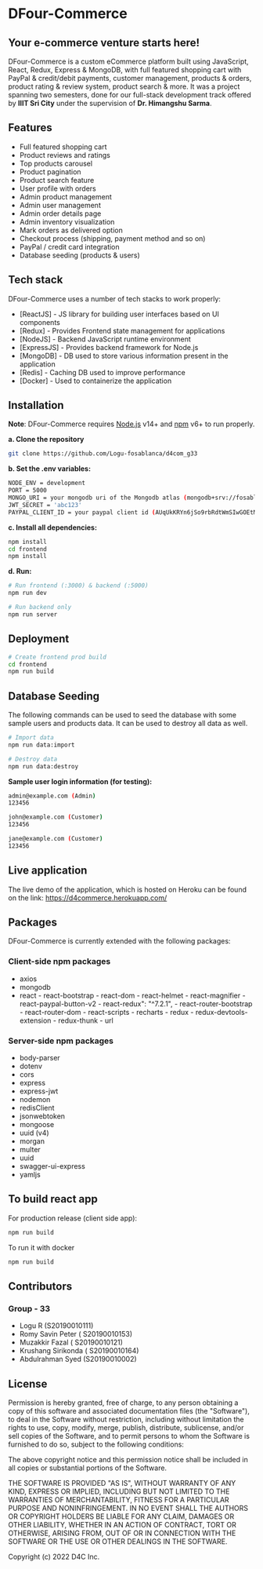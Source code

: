 # DFour-Commerce
## Your e-commerce venture starts here!

DFour-Commerce is a custom eCommerce platform built using JavaScript, React, Redux, Express & MongoDB, with full featured shopping cart with PayPal & credit/debit payments, customer management, products & orders, product rating & review system, product search & more. It was a project spanning two semesters, done for our full-stack development track offered by **IIIT Sri City** under the supervision of **Dr. Himangshu Sarma**. 

## Features
-   Full featured shopping cart
-   Product reviews and ratings
-   Top products carousel
-   Product pagination
-   Product search feature
-   User profile with orders
-   Admin product management
-   Admin user management
-   Admin order details page
-   Admin inventory visualization
-   Mark orders as delivered option
-   Checkout process (shipping, payment method and so on)
-   PayPal / credit card integration
-   Database seeding (products & users)

## Tech stack

DFour-Commerce uses a number of tech stacks to work properly:

- [ReactJS] - JS library for building user interfaces based on UI components
- [Redux] - Provides Frontend state management for applications
- [NodeJS] - Backend JavaScript runtime environment
- [ExpressJS] - Provides backend framework for Node.js
- [MongoDB] - DB used to store various information present in the application
- [Redis] - Caching DB used to improve performance
- [Docker] - Used to containerize the application

## Installation

**Note**: DFour-Commerce requires [Node.js](https://nodejs.org/) v14+ and [npm](https://www.npmjs.com/) v6+ to run properly.

**a. Clone the repository** 
```sh
git clone https://github.com/Logu-fosablanca/d4com_g33
```
**b. Set the .env variables:**
```sh
NODE_ENV = development
PORT = 5000
MONGO_URI = your mongodb uri of the Mongodb atlas (mongodb+srv://fosablanca:group33%40d4c@cluster0.9pxa8.mongodb.net/d4comm?retryWrites=true&w=majority) for this project
JWT_SECRET = 'abc123'
PAYPAL_CLIENT_ID = your paypal client id (AUqUkKRYn6jSo9rbRdtWmSIwGOEtM0UKdUzlD01oBXwWkmpY5NYIlj9VbbvLisbCXbqCqvL_29Ila5vV) for this project 
```
**c. Install all dependencies:**
```sh
npm install
cd frontend
npm install
```
**d. Run:**
```sh
# Run frontend (:3000) & backend (:5000)
npm run dev

# Run backend only
npm run server
```
## Deployment
```sh
# Create frontend prod build
cd frontend
npm run build
```
## Database Seeding
The following commands can be used to seed the database with some sample users and products data. It can be used to destroy all data as well.
```sh
# Import data
npm run data:import

# Destroy data
npm run data:destroy
```
**Sample user login information (for testing):**
```sh
admin@example.com (Admin)
123456

john@example.com (Customer)
123456

jane@example.com (Customer)
123456
```

## Live application 
The live demo of the application, which is hosted on Heroku can be found on the link:
https://d4commerce.herokuapp.com/




## Packages

DFour-Commerce is currently extended with the following packages:

### Client-side npm packages
   - axios
  - mongodb
   - react
    - react-bootstrap
    - react-dom
    - react-helmet
    - react-magnifier
    - react-paypal-button-v2
    - react-redux": "^7.2.1",
    - react-router-bootstrap
    - react-router-dom
    - react-scripts
    - recharts
    - redux
    - redux-devtools-extension
    - redux-thunk
    - url

### Server-side npm packages
- body-parser
- dotenv
- cors
- express
- express-jwt
- nodemon
- redisClient
- jsonwebtoken
- mongoose
- uuid (v4)
- morgan
- multer
- uuid
- swagger-ui-express
- yamljs


## To build react app

For production release (client side app):

```sh
npm run build
```
To run it with docker
```sh
npm run build
```


## Contributors
### Group - 33

 - Logu R (S20190010111)  
 - Romy Savin Peter ( S20190010153)  
 - Muzakkir Fazal ( S20190010121)  
 - Krushang Sirikonda ( S20190010164)  
 - Abdulrahman Syed (S20190010002)

## License
Permission is hereby granted, free of charge, to any person obtaining a copy of this software and associated documentation files (the "Software"), to deal in the Software without restriction, including without limitation the rights to use, copy, modify, merge, publish, distribute, sublicense, and/or sell copies of the Software, and to permit persons to whom the Software is furnished to do so, subject to the following conditions:

The above copyright notice and this permission notice shall be included in all copies or substantial portions of the Software.

THE SOFTWARE IS PROVIDED "AS IS", WITHOUT WARRANTY OF ANY KIND, EXPRESS OR IMPLIED, INCLUDING BUT NOT LIMITED TO THE WARRANTIES OF MERCHANTABILITY, FITNESS FOR A PARTICULAR PURPOSE AND NONINFRINGEMENT. IN NO EVENT SHALL THE AUTHORS OR COPYRIGHT HOLDERS BE LIABLE FOR ANY CLAIM, DAMAGES OR OTHER LIABILITY, WHETHER IN AN ACTION OF CONTRACT, TORT OR OTHERWISE, ARISING FROM, OUT OF OR IN CONNECTION WITH THE SOFTWARE OR THE USE OR OTHER DEALINGS IN THE SOFTWARE.

Copyright (c) 2022 D4C Inc.
